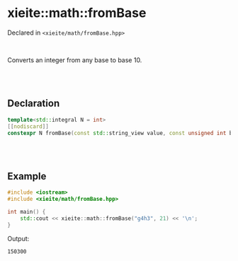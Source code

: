 # xieite::math::fromBase
Declared in `<xieite/math/fromBase.hpp>`

<br/>

Converts an integer from any base to base 10.

<br/><br/>

## Declaration
```cpp
template<std::integral N = int>
[[nodiscard]]
constexpr N fromBase(const std::string_view value, const unsigned int base, const std::string_view digits = "0123456789abcdefghijklmnopqrstuvwxyz") noexcept;
```

<br/><br/>

## Example
```cpp
#include <iostream>
#include <xieite/math/fromBase.hpp>

int main() {
	std::cout << xieite::math::fromBase("g4h3", 21) << '\n';
}
```
Output:
```
150300
```
